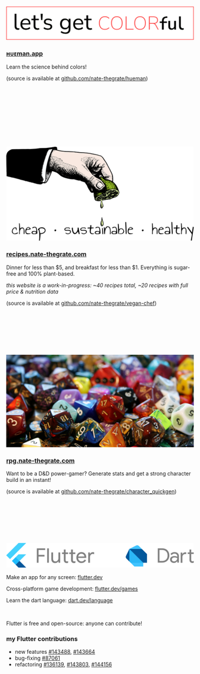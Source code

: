 ![let's get colorful!](https://raw.githubusercontent.com/nate-thegrate/hueman/7971f1d1713c73376cd22b67e613f44b61d93285/.github/get-colorful.gif)

### [ʜᴜᴇman.app](https://hue-man.app)

Learn the science behind colors!

(source is available at [github.com/nate-thegrate/hueman](https://github.com/nate-thegrate/hueman))

<br><br><br>

‎

<br><br><br>

![cheap • sustainable • healthy](https://raw.githubusercontent.com/nate-thegrate/vegan-chef/06a28b9ec52549f6e3f14663fee4a49029cd6893/main-logo.png)

### [recipes.nate-thegrate.com](https://recipes.nate-thegrate.com)

Dinner for less than $5, and breakfast for less than $1. Everything is sugar-free and 100% plant-based.

*this website is a work-in-progress: ~40 recipes total, ~20 recipes with full price & nutrition data*

(source is available at [github.com/nate-thegrate/vegan-chef](https://github.com/nate-thegrate/vegan-chef))

<br><br><br><br><br><br>

![pile of dice](./pile-of-dice.jpg)

### [rpg.nate-thegrate.com](https://rpg.nate-thegrate.com)

Want to be a D&D power-gamer? Generate stats and get a strong character build in an instant!

(source is available at [github.com/nate-thegrate/character_quickgen](https://github.com/nate-thegrate/character_quickgen))

<br><br><br><br><br><br>

![Dart & Flutter](./flutter-dart-logos.png)

Make an app for any screen: [flutter.dev](https://flutter.dev)

Cross-platform game development: [flutter.dev/games](https://flutter.dev/games)

Learn the dart language: [dart.dev/language](https://dart.dev/language)

<br>

Flutter is free and open-source: anyone can contribute!

### my Flutter contributions

- new features [#143488](https://github.com/flutter/flutter/issues/143488), [#143664](https://github.com/flutter/flutter/issues/143664)
- bug-fixing [#87061](https://github.com/flutter/flutter/issues/87061)
- refactoring [#136139](https://github.com/flutter/flutter/issues/136139), [#143803](https://github.com/flutter/flutter/issues/143803), [#144156](https://github.com/flutter/flutter/issues/144156)
